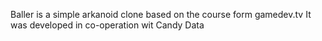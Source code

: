 Baller is a simple arkanoid clone based on the course form gamedev.tv
It was developed in co-operation wit Candy Data
